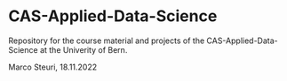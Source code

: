 # CAS-Applied-Data-Science

Repository for the course material and projects of the CAS-Applied-Data-Science at the Univerity of Bern.

Marco Steuri, 18.11.2022
